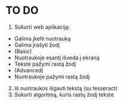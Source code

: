 # TO DO

1. Sukurti web aplikaciją:
* Galima įkelti nuotrauką
* Galima įrašyti žodį
* (Basic)
* Nuotraukoje esantį išveda į ekraną
* Tekste pažymi rastą žodį
* (Advanced)
* Nuotraukoje pažymi rastą žodį
2. Iš nuotraukos išgauti tekstą (su tesseract)
3. Sukurti algoritmą, kuris rastų žodį tekste
